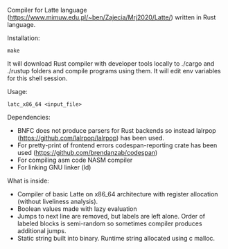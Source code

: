 Compiler for Latte language (https://www.mimuw.edu.pl/~ben/Zajecia/Mrj2020/Latte/)
written in Rust language.

Installation:
```
make
```
It will download Rust compiler with developer tools locally to ./cargo and ./rustup folders and 
compile programs using them. It will edit env variables for this shell session.

Usage:
```
latc_x86_64 <input_file>
```

Dependencies:

- BNFC does not produce parsers for Rust backends so instead lalrpop (https://github.com/lalrpop/lalrpop) has been used.
- For pretty-print of frontend errors codespan-reporting crate has been used (https://github.com/brendanzab/codespan)
- For compiling asm code NASM compiler
- For linking GNU linker (ld)

What is inside:
- Compiler of basic Latte on x86_64 architecture with register allocation (without liveliness analysis).
- Boolean values made with lazy evaluation 
- Jumps to next line are removed, but labels are left alone. Order of labeled blocks is semi-random so sometimes compiler produces additional jumps.
- Static string built into binary. Runtime string allocated using c malloc.